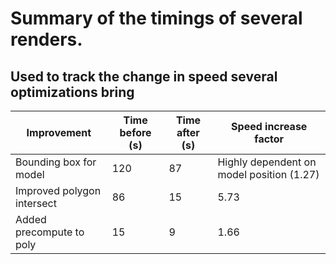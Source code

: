 # Summary of the timings of several renders.

## Used to track the change in speed several optimizations bring

| **Improvement**            | **Time before (s)** | **Time after (s)** | **Speed increase factor**                 |
|----------------------------|---------------------|--------------------|-------------------------------------------|
| Bounding box for model     | 120                 | 87                 | Highly dependent on model position (1.27) |
| Improved polygon intersect | 86                  | 15                 | 5.73                                      |
| Added precompute to poly   | 15                  | 9                  | 1.66                                      |